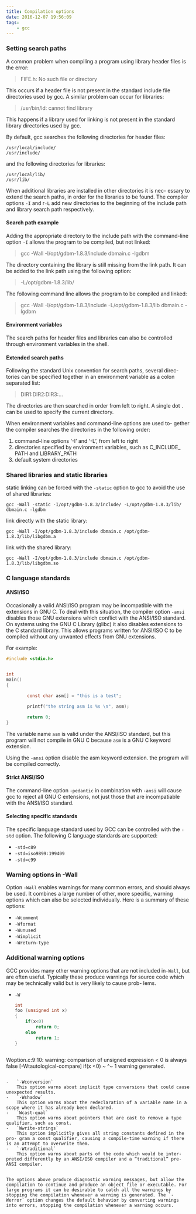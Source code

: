 ```yaml
---
title: Compilation options
date: 2016-12-07 19:56:09
tags:
    - gcc
---
```


### Setting search paths

A common problem when compiling a program using library header files is the error:

>FIFE.h: No such file or directory

This occurs if a header file is not present in the standard include file directories used by gcc. A similar problem can occur for libraries:

>/usr/bin/ld: cannot find library

This happens if a library used for linking is not present in the standard library directories used by gcc.

<!-- more -->

By default, gcc searches the following directories for header files:

```
/usr/local/include/
/usr/include/
```

and the following directories for libraries:

```
/usr/local/lib/
/usr/lib/
```


When additional libraries are installed in other directories it is nec- essary to extend the search paths, in order for the libraries to be found. The compiler options `-I` and r`-L` add new directories to the beginning of the include path and library search path respectively.

#### Search path example

Adding the appropriate directory to the include path with the command-line option `-I` allows the program to be compiled, but not linked:

>gcc -Wall -I/opt/gdbm-1.8.3/include dbmain.c -lgdbm

The directory containing the library is still missing from the link path. It can be added to the link path using the following option:

>-L/opt/gdbm-1.8.3/lib/


The following command line allows the program to be compiled and linked: 

> gcc -Wall -I/opt/gdbm-1.8.3/include -L/opt/gdbm-1.8.3/lib dbmain.c -lgdbm


#### Environment variables


The search paths for header files and libraries can also be controlled through environment variables in the shell.

#### Extended search paths

Following the standard Unix convention for search paths, several direc- tories can be specified together in an environment variable as a colon separated list:

>DIR1:DIR2:DIR3:... 

The directories are then searched in order from left to right. A single dot `.` can be used to specify the current directory. 


When environment variables and command-line options are used to- gether the compiler searches the directories in the following order:

1. command-line options ‘-I’ and ‘-L’, from left to right
2. directories specified by environment variables, such as C_INCLUDE_ PATH and LIBRARY_PATH
3. default system directories

### Shared libraries and static libraries

static linking can be forced with the `-static` option to gcc to avoid the use of shared libraries:


```
gcc -Wall -static -I/opt/gdbm-1.8.3/include/ -L/opt/gdbm-1.8.3/lib/ dbmain.c -lgdbm
```

link directly with the static library:

```
gcc -Wall -I/opt/gdbm-1.8.3/include dbmain.c /opt/gdbm-1.8.3/lib/libgdbm.a
```

link with the shared library:

```
gcc -Wall -I/opt/gdbm-1.8.3/include dbmain.c /opt/gdbm-1.8.3/lib/libgdbm.so

```


### C language standards

#### ANSI/ISO

Occasionally a valid ANSI/ISO program may be incompatible with the extensions in GNU C. To deal with this situation, the compiler option `-ansi` disables those GNU extensions which conflict with the ANSI/ISO standard. On systems using the GNU C Library (glibc) it also disables extensions to the C standard library. This allows programs written for ANSI/ISO C to be compiled without any unwanted effects from GNU extensions.


For example:

```c
#include <stdio.h>


int
main()
{

        const char asm[] = "this is a test";

        printf("the string asm is %s \n", asm);

        return 0;
}
```


The variable name `asm` is valid under the ANSI/ISO standard, but this program will not compile in GNU C because `asm` is a GNU C keyword extension.


Using the `-ansi` option disable the asm keyword extension. the program will be compiled correctly.

#### Strict ANSI/ISO


The command-line option `-pedantic` in combination with `-ansi` will cause gcc to reject all GNU C extensions, not just those that are incompatiable with the ANSI/ISO standard.



#### Selecting specific standards

The specific language standard used by GCC can be controlled with the `-std` option. The following C language standards are supported:

-   `-std=c89`
-   `-std=iso9899:199409`
-   `-std=c99`

### Warning options in -Wall

Option `-Wall` enables warnings for many common errors, and should always be used. It combines a large number of other, more specific, warning options which can also be selected individually. Here is a summary of these options:

-   `-Wcomment`
-   `-Wformat`
-   `-Wunused`
-   `-Wimplicit`
-   `-Wreturn-type`



### Additional warning options


GCC provides many other warning options that are not included in`-Wall`, but are often useful. Typically these produce warnings for source code which may be technically valid but is very likely to cause prob- lems.

-   `-W`
    
    ```c
    int 
    foo (unsigned int x)
    {
        if(x<0)
            return 0;
        else
            return 1;
    }
```

```
Woption.c:9:10: warning: comparison of unsigned expression < 0 is always false [-Wtautological-compare]
    if(x <0)
       ~ ^~
1 warning generated.
```

-   `-Wconversion`
    This option warns about implicit type conversions that could cause unexpected results.
-   `-Wshadow`
    This option warns about the redeclaration of a variable name in a scope where it has already been declared.
-   `Wcast-qual`
    This option warns about pointers that are cast to remove a type qualifier, such as const.
-   `Wwrite-strings`
    This option implicitly gives all string constants defined in the pro- gram a const qualifier, causing a compile-time warning if there is an attempt to overwrite them.
-   `-Wtraditional`
    This option warns about parts of the code which would be inter- preted differently by an ANSI/ISO compiler and a “traditional” pre-ANSI compiler. 


The options above produce diagnostic warning messages, but allow the compilation to continue and produce an object file or executable. For large programs it can be desirable to catch all the warnings by stopping the compilation whenever a warning is generated. The `-Werror` option changes the default behavior by converting warnings into errors, stopping the compilation whenever a warning occurs.
